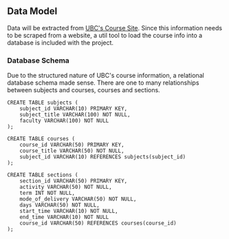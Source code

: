 ## Data Model

Data will be extracted from [UBC's Course Site](https://courses.students.ubc.ca/cs/courseschedule?pname=subjarea&tname=subj-all-departments). Since this information needs to be scraped from a website, a util tool to load the course info into a database is included with the project. 

### Database Schema
Due to the structured nature of UBC's course information, a relational database schema made sense. There are one to many relationships between subjects and courses, courses and sections. 

```
CREATE TABLE subjects (
    subject_id VARCHAR(10) PRIMARY KEY,
    subject_title VARCHAR(100) NOT NULL,
    faculty VARCHAR(100) NOT NULL
);

CREATE TABLE courses (
    course_id VARCHAR(50) PRIMARY KEY,
    course_title VARCHAR(50) NOT NULL, 
    subject_id VARCHAR(10) REFERENCES subjects(subject_id)
);

CREATE TABLE sections (
    section_id VARCHAR(50) PRIMARY KEY, 
    activity VARCHAR(50) NOT NULL, 
    term INT NOT NULL, 
    mode_of_delivery VARCHAR(50) NOT NULL, 
    days VARCHAR(50) NOT NULL, 
    start_time VARCHAR(10) NOT NULL, 
    end_time VARCHAR(10) NOT NULL
    course_id VARCHAR(50) REFERENCES courses(course_id)
);
```